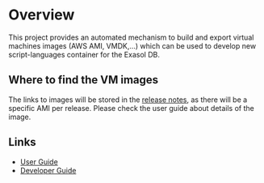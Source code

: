 
# Overview

This project provides an automated mechanism to build and export virtual machines images (AWS AMI, VMDK,...)
which can be used to develop new script-languages container for the Exasol DB.

## Where to find the VM images

The links to images will be stored in the [release notes](https://github.com/exasol/script-languages-developer-sandbox/releases), as there will be a specific AMI per release.
Please check the user guide about details of the image.

## Links

* [User Guide](doc/user_guide/user_guide.md)
* [Developer Guide](doc/developer_guide/developer_guide.md)
